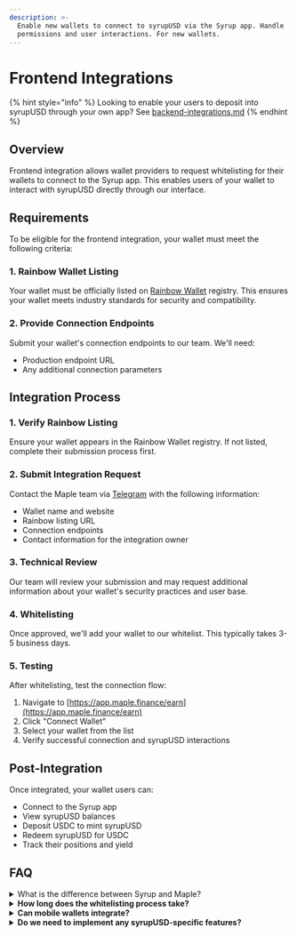 ```yaml
---
description: >-
  Enable new wallets to connect to syrupUSD via the Syrup app. Handle
  permissions and user interactions. For new wallets.
---
```


# Frontend Integrations

{% hint style="info" %}
Looking to enable your users to deposit into syrupUSD through your own app? See [backend-integrations.md](backend-integrations.md "mention")
{% endhint %}

## Overview

Frontend integration allows wallet providers to request whitelisting for their wallets to connect to the Syrup app. This enables users of your wallet to interact with syrupUSD directly through our interface.

## Requirements

To be eligible for the frontend integration, your wallet must meet the following criteria:

### 1. Rainbow Wallet Listing

Your wallet must be officially listed on [Rainbow Wallet](https://rainbow.me) registry. This ensures your wallet meets industry standards for security and compatibility.

### 2. Provide Connection Endpoints

Submit your wallet's connection endpoints to our team. We'll need:

* Production endpoint URL
* Any additional connection parameters

## Integration Process

### 1. Verify Rainbow Listing

Ensure your wallet appears in the Rainbow Wallet registry. If not listed, complete their submission process first.

### 2. Submit Integration Request

Contact the Maple team via [Telegram](https://t.me/maplefinance) with the following information:

* Wallet name and website
* Rainbow listing URL
* Connection endpoints
* Contact information for the integration owner

### 3. Technical Review

Our team will review your submission and may request additional information about your wallet's security practices and user base.

### 4. Whitelisting

Once approved, we'll add your wallet to our whitelist. This typically takes 3-5 business days.

### 5. Testing

After whitelisting, test the connection flow:

1. Navigate to [https://app.maple.finance/earn](https://app.maple.finance/earn)
2. Click "Connect Wallet"
3. Select your wallet from the list
4. Verify successful connection and syrupUSD interactions

## Post-Integration

Once integrated, your wallet users can:

* Connect to the Syrup app
* View syrupUSD balances
* Deposit USDC to mint syrupUSD
* Redeem syrupUSD for USDC
* Track their positions and yield

## FAQ

<details>

<summary>What is the difference between Syrup and Maple?</summary>

Syrup is the protocol - the smart contracts that power onchain lending. Maple encompasses the entities that conduct institutional lending services using this infrastructure.

**For developers:** You'll be integrating with Syrup (the protocol), while Maple handles the institutional lending operations.

</details>

<details>

<summary><strong>How long does the whitelisting process take?</strong></summary>

Typically 5-10 days after submitting all required information.

</details>

<details>

<summary><strong>Can mobile wallets integrate?</strong></summary>

Yes, as long as they're listed on Rainbow and support standard connection protocols.

</details>

<details>

<summary><strong>Do we need to implement any syrupUSD-specific features?</strong></summary>

No, standard ERC-20 token support is sufficient. syrupUSD follows the ERC-20 standard.

</details>
